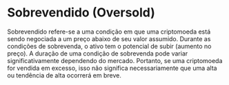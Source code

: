 # Sobrevendido (Oversold)

Sobrevendido refere-se a uma condição em que uma criptomoeda está sendo negociada a um preço abaixo de seu valor assumido. Durante as condições de sobrevenda, o ativo tem o potencial de subir (aumento no preço). A duração de uma condição de sobrevenda pode variar significativamente dependendo do mercado. Portanto, se uma criptomoeda for vendida em excesso, isso não significa necessariamente que uma alta ou tendência de alta ocorrerá em breve.